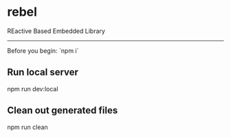 # rebel
REactive Based Embedded Library

<hr>
Before you begin: `npm i`

## Run local server
npm run dev:local

## Clean out generated files
npm run clean
